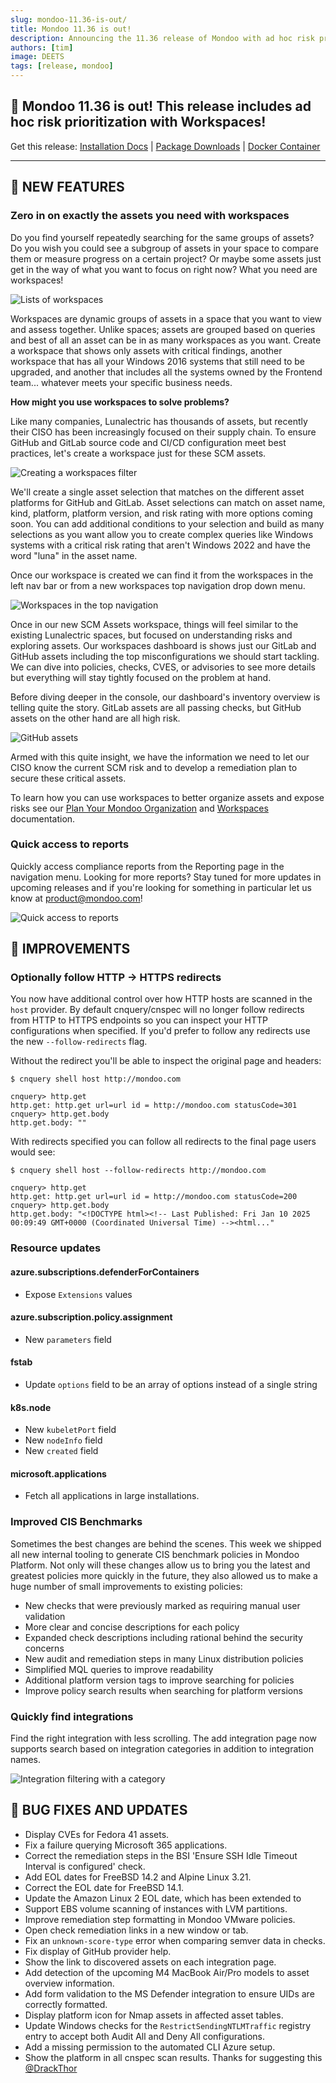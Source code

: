 ```yaml
---
slug: mondoo-11.36-is-out/
title: Mondoo 11.36 is out!
description: Announcing the 11.36 release of Mondoo with ad hoc risk prioritization with Workspaces!
authors: [tim]
image: DEETS
tags: [release, mondoo]
---
```


## 🥳 Mondoo 11.36 is out! This release includes ad hoc risk prioritization with Workspaces!

Get this release: [Installation Docs](https://mondoo.com/docs/cnspec/) | [Package Downloads](https://releases.mondoo.com/cnspec/) | [Docker Container](https://hub.docker.com/r/mondoo/cnspec)

---

## 🎉 NEW FEATURES

### Zero in on exactly the assets you need with workspaces

Do you find yourself repeatedly searching for the same groups of assets? Do you wish you could see a subgroup of assets in your space to compare them or measure progress on a certain project? Or maybe some assets just get in the way of what you want to focus on right now? What you need are workspaces!

![Lists of workspaces](/img/releases/2025-01-07-mondoo-11.36-is-out/workspaces_list.png)

Workspaces are dynamic groups of assets in a space that you want to view and assess together. Unlike spaces; assets are grouped based on queries and best of all an asset can be in as many workspaces as you want. Create a workspace that shows only assets with critical findings, another workspace that has all your Windows 2016 systems that still need to be upgraded, and another that includes all the systems owned by the Frontend team... whatever meets your specific business needs.

**How might you use workspaces to solve problems?**

Like many companies, Lunalectric has thousands of assets, but recently their CISO has been increasingly focused on their supply chain. To ensure GitHub and GitLab source code and CI/CD configuration meet best practices, let's create a workspace just for these SCM assets.

![Creating a workspaces filter](/img/releases/2025-01-07-mondoo-11.36-is-out/workspaces_filter.png)

We'll create a single asset selection that matches on the different asset platforms for GitHub and GitLab. Asset selections can match on asset name, kind, platform, platform version, and risk rating with more options coming soon. You can add additional conditions to your selection and build as many selections as you want allow you to create complex queries like Windows systems with a critical risk rating that aren't Windows 2022 and have the word "luna" in the asset name.

Once our workspace is created we can find it from the workspaces in the left nav bar or from a new workspaces top navigation drop down menu.

![Workspaces in the top navigation](/img/releases/2025-01-07-mondoo-11.36-is-out/nav_bar.png)

Once in our new SCM Assets workspace, things will feel similar to the existing Lunalectric spaces, but focused on understanding risks and exploring assets. Our workspaces dashboard is shows just our GitLab and GitHub assets including the top misconfigurations we should start tackling. We can dive into policies, checks, CVES, or advisories to see more details but everything will stay tightly focused on the problem at hand.

Before diving deeper in the console, our dashboard's inventory overview is telling quite the story. GitLab assets are all passing checks, but GitHub assets on the other hand are all high risk.

![GitHub assets](/img/releases/2025-01-07-mondoo-11.36-is-out/github_assets.png)

Armed with this quite insight, we have the information we need to let our CISO know the current SCM risk and to develop a remediation plan to secure these critical assets.

To learn how you can use workspaces to better organize assets and expose risks see our [Plan Your Mondoo Organization](https://mondoo.com/docs/platform/start/organize/overview/) and [Workspaces](https://mondoo.com/docs/platform/start/organize/workspaces/) documentation.

### Quick access to reports

Quickly access compliance reports from the Reporting page in the navigation menu. Looking for more reports? Stay tuned for more updates in upcoming releases and if you're looking for something in particular let us know at [product@mondoo.com](mailto:product@mondoo.com)!

![Quick access to reports](/img/releases/2025-01-07-mondoo-11.36-is-out/reporting.png)

## 🧹 IMPROVEMENTS

### Optionally follow HTTP -> HTTPS redirects

You now have additional control over how HTTP hosts are scanned in the `host` provider. By default cnquery/cnspec will no longer follow redirects from HTTP to HTTPS endpoints so you can inspect your HTTP configurations when specified. If you'd prefer to follow any redirects use the new `--follow-redirects` flag.

Without the redirect you'll be able to inspect the original page and headers:

```shell
$ cnquery shell host http://mondoo.com

cnquery> http.get
http.get: http.get url=url id = http://mondoo.com statusCode=301
cnquery> http.get.body
http.get.body: ""
```

With redirects specified you can follow all redirects to the final page users would see:

```shell
$ cnquery shell host --follow-redirects http://mondoo.com

cnquery> http.get
http.get: http.get url=url id = http://mondoo.com statusCode=200
cnquery> http.get.body
http.get.body: "<!DOCTYPE html><!-- Last Published: Fri Jan 10 2025 00:09:49 GMT+0000 (Coordinated Universal Time) --><html..."
```

### Resource updates

#### azure.subscriptions.defenderForContainers

- Expose `Extensions` values

#### azure.subscription.policy.assignment

- New `parameters` field

#### fstab

- Update `options` field to be an array of options instead of a single string

#### k8s.node

- New `kubeletPort` field
- New `nodeInfo` field
- New `created` field

#### microsoft.applications

- Fetch all applications in large installations.

### Improved CIS Benchmarks

Sometimes the best changes are behind the scenes. This week we shipped all new internal tooling to generate CIS benchmark policies in Mondoo Platform. Not only will these changes allow us to bring you the latest and greatest policies more quickly in the future, they also allowed us to make a huge number of small improvements to existing policies:

- New checks that were previously marked as requiring manual user validation
- More clear and concise descriptions for each policy
- Expanded check descriptions including rational behind the security concerns
- New audit and remediation steps in many Linux distribution policies
- Simplified MQL queries to improve readability
- Additional platform version tags to improve searching for policies
- Improve policy search results when searching for platform versions

### Quickly find integrations

Find the right integration with less scrolling. The add integration page now supports search based on integration categories in addition to integration names.

![Integration filtering with a category](/img/releases/2025-01-07-mondoo-11.36-is-out/integration_filtering.png)

## 🐛 BUG FIXES AND UPDATES

- Display CVEs for Fedora 41 assets.
- Fix a failure querying Microsoft 365 applications.
- Correct the remediation steps in the BSI 'Ensure SSH Idle Timeout Interval is configured' check.
- Add EOL dates for FreeBSD 14.2 and Alpine Linux 3.21.
- Correct the EOL date for FreeBSD 14.1.
- Update the Amazon Linux 2 EOL date, which has been extended to
- Support EBS volume scanning of instances with LVM partitions.
- Improve remediation step formatting in Mondoo VMware policies.
- Open check remediation links in a new window or tab.
- Fix an `unknown-score-type` error when comparing semver data in checks.
- Fix display of GitHub provider help.
- Show the link to discovered assets on each integration page.
- Add detection of the upcoming M4 MacBook Air/Pro models to asset overview information.
- Add form validation to the MS Defender integration to ensure UIDs are correctly formatted.
- Display platform icon for Nmap assets in affected asset tables.
- Update Windows checks for the `RestrictSendingNTLMTraffic` registry entry to accept both Audit All and Deny All configurations.
- Add a missing permission to the automated CLI Azure setup.
- Show the platform in all cnspec scan results. Thanks for suggesting this [@DrackThor](https://github.com/DrackThor)
